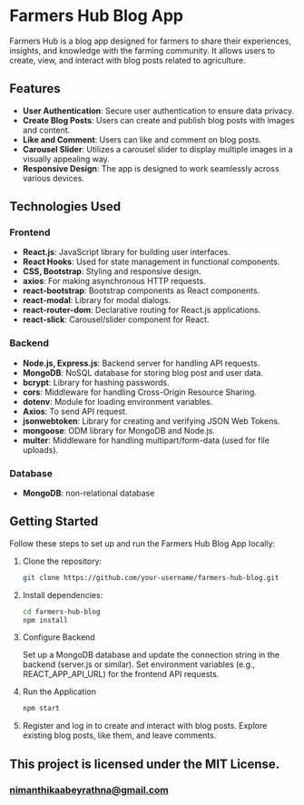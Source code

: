 # Farmers Hub Blog App

Farmers Hub is a blog app designed for farmers to share their experiences, insights, and knowledge with the farming community. It allows users to create, view, and interact with blog posts related to agriculture.

## Features

- **User Authentication**: Secure user authentication to ensure data privacy.
- **Create Blog Posts**: Users can create and publish blog posts with images and content.
- **Like and Comment**: Users can like and comment on blog posts.
- **Carousel Slider**: Utilizes a carousel slider to display multiple images in a visually appealing way.
- **Responsive Design**: The app is designed to work seamlessly across various devices.

## Technologies Used

### Frontend

- **React.js**: JavaScript library for building user interfaces.
- **React Hooks**: Used for state management in functional components.
- **CSS, Bootstrap**: Styling and responsive design.
- **axios**: For making asynchronous HTTP requests.
- **react-bootstrap**: Bootstrap components as React components.
- **react-modal**: Library for modal dialogs.
- **react-router-dom**: Declarative routing for React.js applications.
- **react-slick**: Carousel/slider component for React.

### Backend

- **Node.js, Express.js**: Backend server for handling API requests.
- **MongoDB**: NoSQL database for storing blog post and user data.
- **bcrypt**: Library for hashing passwords.
- **cors**: Middleware for handling Cross-Origin Resource Sharing.
- **dotenv**: Module for loading environment variables.
- **Axios**: To send API request.
- **jsonwebtoken**: Library for creating and verifying JSON Web Tokens.
- **mongoose**: ODM library for MongoDB and Node.js.
- **multer**: Middleware for handling multipart/form-data (used for file uploads).

### Database

- **MongoDB**: non-relational database

## Getting Started

Follow these steps to set up and run the Farmers Hub Blog App locally:

1. Clone the repository:

   ```bash
   git clone https://github.com/your-username/farmers-hub-blog.git
   
2. Install dependencies:

    ```bash
    cd farmers-hub-blog
    npm install

3. Configure Backend

    Set up a MongoDB database and update the connection string in the backend (server.js or similar).
    Set environment variables (e.g., REACT_APP_API_URL) for the frontend API requests.

4. Run the Application

    ```bash
    npm start

5. Register and log in to create and interact with blog posts.
    Explore existing blog posts, like them, and leave comments.



## This project is licensed under the MIT License.

### nimanthikaabeyrathna@gmail.com

